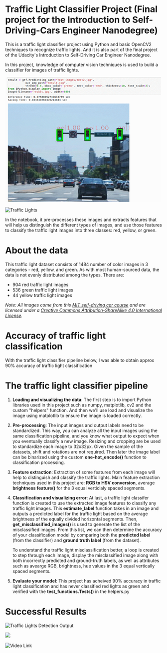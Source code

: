 # Traffic Light Classifier Project (Final project for the Introduction to Self-Driving-Cars Engineer Nanodegree)

This is a traffic light classifier project using Python and basic OpenCV2 techniques to recognize traffic lights. And it is also part of the final project of the Udacity's Introduction to Self-Driving Car Engineer Nanodegree.

In this project, knowledge of computer vision techniques is used to build a classifier for images of traffic lights.

<img src="https://github.com/amancodeblast/self-Driving-car/blob/master/assets/images/Traffic_light.gif?raw=true" width="500">

![](https://github.com/amancodeblast/self-Driving-car/blob/master/assets/images/images/all_lights.png "Traffic Lights")

In the notebook, it pre-processes these images and extracts features that will help us distinguish the different types of images, and use those features to classify the traffic light images into three classes: red, yellow, or green.

# About the data

This traffic light dataset consists of 1484 number of color images in 3 categories - red, yellow, and green. As with most human-sourced data, the data is not evenly distributed among the types. There are:
* 904 red traffic light images
* 536 green traffic light images
* 44 yellow traffic light images

*Note: All images come from this [MIT self-driving car course](https://selfdrivingcars.mit.edu/) and are licensed under a [Creative Commons Attribution-ShareAlike 4.0 International License](https://creativecommons.org/licenses/by-sa/4.0/).*

# Accuracy of traffic light classification

With the traffic light classifier pipeline below, I was able to obtain approx 90% accuracy of traffic light classification

# The traffic light classifier pipeline
1. __Loading and visualizing the data__: The first step is to import Python libraries used in this project such as numpy, matplotlib, cv2 and the custom "helpers" function. And then we'll use load and visualize the image using matplotlib to ensure the image is loaded correctly.

2. __Pre-processing__: The input images and output labels need to be standardized. This way, you can analyze all the input images using the same classification pipeline, and you know what output to expect when you eventually classify a new image. Resizing and cropping are be used to standardize each image to 32x32px. Given the sample of the datasets, shift and rotations are not required. Then later the image label can be binarized using the custom __one-hot_encode()__ function to classification processing.

3. __Feature extraction__: Extraction of some features from each image will help to distinguish and classify the traffic lights. Main feature extraction techniques used in this project are: __RGB to HSV conversion__, average __brightness feature()__ for the 3 equal verticlaly spaced segments.

4. __Classification and visualizing error__: At last, a traffic light classifer function is created to use the extracted image features to classify any traffic light images. This __estimate_label__ function takes in an image and outputs a predicted label for the traffic light based on the average brightness of the equally divided horizontal segments.
Then, __get_misclassified_images()__ is used to generate the list of the misclassified images. From this list, we can then determine the accuracy of your classification model by comparing both the __predicted label__ (from the classifier) and __ground truth label__ (from the dataset).

   To understand the traffic light misclassification better, a loop is created to step through each image, display the misclassified image along with both incorrectly predicted and ground-truth labels, as well as attributes such as avearge RGB, brightness, hue values in the 3 equal vertically spaced segments.

5. __Evaluate your model__: This project has acheived 90% accuracy in traffic light classification and has never classified red lights as green and verified with the __test_functions.Tests()__ in the helpers.py



# Successful Results 

![](https://github.com/amancodeblast/self-Driving-car/blob/master/assets/images/images/Traffic_light_detection.png "Traffic Lights Detection Output")

![](https://github.com/amancodeblast/self-Driving-car/blob/master/assets/images/images/Traffic_light_simulator.png)

![Video Link](https://youtu.be/MspewuQH75U)